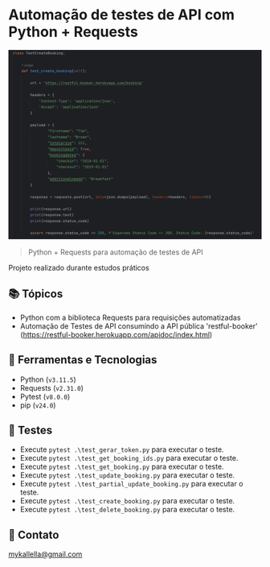 # Automação de testes de API com Python + Requests

![preview](./preview1.png)
 
> Python + Requests para automação de testes de API

 Projeto realizado durante estudos práticos
 
## 📚 Tópicos

- Python com a biblioteca Requests para requisições automatizadas
- Automação de Testes de API consumindo a API pública 'restful-booker' (https://restful-booker.herokuapp.com/apidoc/index.html)

## 🔧 Ferramentas e Tecnologias

- Python (`v3.11.5`)
- Requests (`v2.31.0`)
- Pytest (`v8.0.0`)
- pip (`v24.0`)

## 🔧 Testes

- Execute `pytest .\test_gerar_token.py` para executar o teste.
- Execute `pytest .\test_get_booking_ids.py` para executar o teste.
- Execute `pytest .\test_get_booking.py` para executar o teste.
- Execute `pytest .\test_update_booking.py` para executar o teste.
- Execute `pytest .\test_partial_update_booking.py` para executar o teste.
- Execute `pytest .\test_create_booking.py` para executar o teste.
- Execute `pytest .\test_delete_booking.py` para executar o teste.

## 🔗 Contato

mykallella@gmail.com
